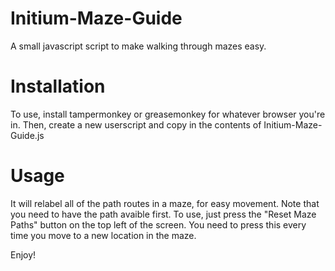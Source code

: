 # Initium-Maze-Guide
A small javascript script to make walking through mazes easy.
# Installation
To use, install tampermonkey or greasemonkey for whatever browser you're in. Then, create a new userscript and copy in the contents of Initium-Maze-Guide.js
# Usage
It will relabel all of the path routes in a maze, for easy movement. Note that you need to have the path avaible first.
To use, just press the "Reset Maze Paths" button on the top left of the screen. You need to press this every time you move to a new location in the maze. 

Enjoy!

